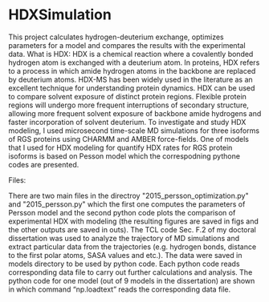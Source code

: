 # HDXSimulation
This project calculates hydrogen-deuterium exchange, optimizes parameters for a model and compares the results with the experimental data.
What is HDX:
HDX is a chemical reaction where a covalently bonded hydrogen atom is exchanged with a deuterium atom. In proteins, HDX refers to a process in which amide hydrogen atoms in the backbone are replaced by deuterium atoms. HDX-MS has been widely used in the literature as an excellent technique for understanding protein dynamics. HDX can be used to compare solvent exposure of distinct protein regions.
Flexible protein regions will undergo more frequent interruptions of secondary structure, allowing more frequent solvent exposure of backbone amide hydrogens and faster incorporation of solvent deuterium. To investigate and study HDX modeling, I used microsecond time-scale MD simulations for three isoforms of RGS proteins using CHARMM and AMBER force-fields. One of models that I used for HDX modeling for quantify HDX rates for RGS protein isoforms is based on Pesson model which the correspodning pythone codes are presented. 

Files:

There are two main files in the directroy "2015_persson_optimization.py" and "2015_persson.py" which the first one computes the parameters of Persson model and the second python code plots the comparison of experimental HDX with modeling (the resulting figures are saved in figs and the other outputs are saved in outs). The TCL code Sec. F.2 of my doctoral dissertation was used to analyze the trajectory of MD simulations and extract particular data from the trajectories (e.g. hydrogen bonds, distance to the first polar atoms,
SASA values and etc.). The data were saved in models directory to be used by python code. Each python code reads corresponding data file to carry out further calculations and analysis. The python code for one model (out of 9 models in the dissertation) are shown in which command “np.loadtext” reads the corresponding data file.
